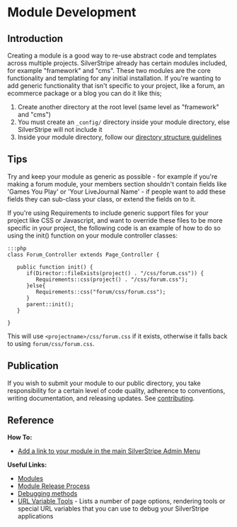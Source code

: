 # Module Development

## Introduction

Creating a module is a good way to re-use abstract code and templates across multiple projects. SilverStripe already has
certain modules included, for example "framework" and "cms". These two modules are the core functionality and
templating for any initial installation. If you're wanting to add generic functionality that isn't specific to your
project, like a forum, an ecommerce package or a blog you can do it like this;

1.  Create another directory at the root level (same level as "framework" and "cms")
2.  You must create an `_config/` directory inside your module directory, else SilverStripe will not include it
3.  Inside your module directory, follow our [directory structure guidelines](/topics/directory-structure#module_structure)

## Tips

Try and keep your module as generic as possible - for example if you're making a forum module, your members section
shouldn't contain fields like 'Games You Play' or 'Your LiveJournal Name' - if people want to add these fields they can
sub-class your class, or extend the fields on to it.

If you're using Requirements to include generic support files for your project like CSS or Javascript, and want to
override these files to be more specific in your project, the following code is an example of how to do so using the
init() function on your module controller classes:

	:::php
	class Forum_Controller extends Page_Controller {
	
	   public function init() {
	      if(Director::fileExists(project() . "/css/forum.css")) {
	         Requirements::css(project() . "/css/forum.css");
	      }else{
	         Requirements::css("forum/css/forum.css");
	      }
	      parent::init();	
	   }
	
	}


This will use `<projectname>/css/forum.css` if it exists, otherwise it falls back to using `forum/css/forum.css`.

## Publication

If you wish to submit your module to our public directory, you take responsibility for a certain level of code quality,
adherence to conventions, writing documentation, and releasing updates. See [contributing](/misc/contributing).

## Reference

**How To:**

*  [Add a link to your module in the main SilverStripe Admin Menu](/reference/leftandmain)

**Useful Links:**

*  [Modules](modules)
*  [Module Release Process](module-release-process)
*  [Debugging methods](/topics/debugging)
*  [URL Variable Tools](/reference/urlvariabletools) - Lists a number of page options, rendering tools or special URL variables that you can use to debug your SilverStripe applications
